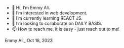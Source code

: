 - 👋 Hi, I’m Emmy Ali. 
- 👀 I’m interested in web development. 
- 🌱 I’m currently learning REACT JS. 
- 💞️ I’m looking to collaborate on DAILY BASIS. 
- 📫 How to reach me, it is easy - just reach out to me! 

<!---
eali8/eali8 is a ✨ special ✨ repository because its `README.md` (this file) appears on your GitHub profile.
You can click the Preview link to take a look at your changes.
--->

Emmy Ali_ Oct 18, 2023 


